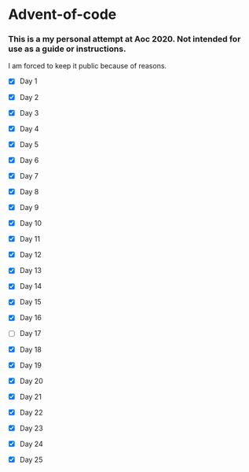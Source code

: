 # Advent-of-code

<h3>This is a my personal attempt at Aoc 2020. Not intended for use as a guide or instructions.</h3>
I am forced to keep it public because of reasons.

- [x] Day 1

- [x] Day 2

- [x] Day 3

- [x] Day 4

- [x] Day 5

- [x] Day 6

- [x] Day 7

- [x] Day 8

- [x] Day 9

- [x] Day 10

- [x] Day 11

- [x] Day 12

- [x] Day 13

- [x] Day 14

- [x] Day 15

- [x] Day 16

- [ ] Day 17

- [x] Day 18

- [x] Day 19

- [x] Day 20

- [x] Day 21

- [x] Day 22

- [x] Day 23

- [x] Day 24

- [x] Day 25
